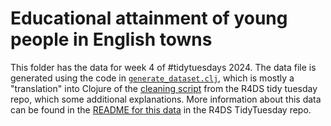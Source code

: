 # Educational attainment of young people in English towns

This folder has the data for week 4 of #tidytuesdays 2024. The data file is generated using the code in [`generate_dataset.clj`](generate_dataset.clj), which is mostly a "translation" into Clojure of the [cleaning script](https://github.com/rfordatascience/tidytuesday/tree/master/data/2024/2024-01-23#cleaning-script) from the R4DS tidy tuesday repo, which some additional explanations. More information about this data can be found in the [README for this data](https://github.com/rfordatascience/tidytuesday/blob/master/data/2024/2024-01-23/readme.md) in the R4DS TidyTuesday repo.
